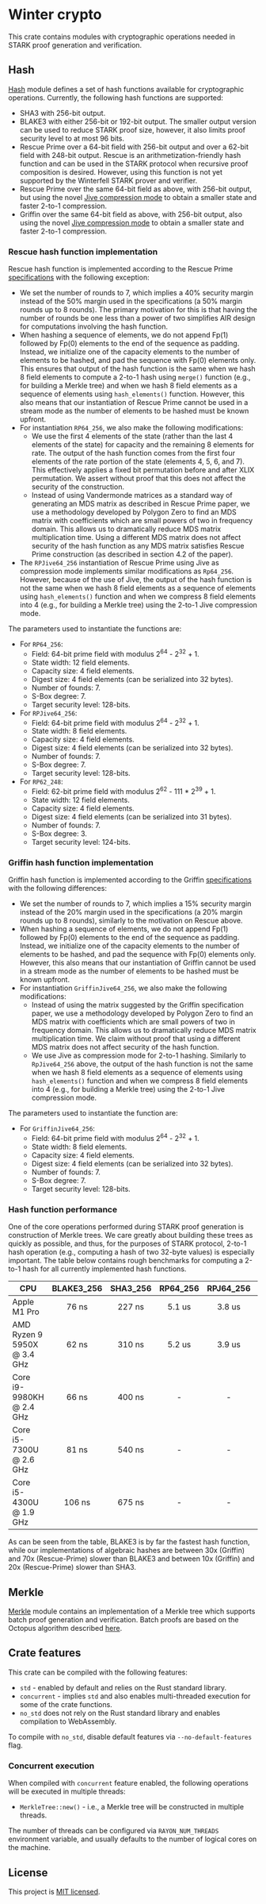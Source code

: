 # Winter crypto
This crate contains modules with cryptographic operations needed in STARK proof generation and verification.

## Hash
[Hash](src/hash) module defines a set of hash functions available for cryptographic operations. Currently, the following hash functions are supported:
 
* SHA3 with 256-bit output.
* BLAKE3 with either 256-bit or 192-bit output. The smaller output version can be used to reduce STARK proof size, however, it also limits proof security level to at most 96 bits.
* Rescue Prime over a 64-bit field with 256-bit output and over a 62-bit field with 248-bit output. Rescue is an arithmetization-friendly hash function and can be used in the STARK protocol when recursive proof composition is desired. However, using this function is not yet supported by the Winterfell STARK prover and verifier.
* Rescue Prime over the same 64-bit field as above, with 256-bit output, but using the novel [Jive compression mode](https://eprint.iacr.org/2022/840.pdf) to obtain a smaller state and faster 2-to-1 compression.
* Griffin over the same 64-bit field as above, with 256-bit output, also using the novel [Jive compression mode](https://eprint.iacr.org/2022/840.pdf) to obtain a smaller state and faster 2-to-1 compression.

### Rescue hash function implementation
Rescue hash function is implemented according to the Rescue Prime [specifications](https://eprint.iacr.org/2020/1143.pdf) with the following exception:
* We set the number of rounds to 7, which implies a 40% security margin instead of the 50% margin used in the specifications (a 50% margin rounds up to 8 rounds). The primary motivation for this is that having the number of rounds be one less than a power of two simplifies AIR design for computations involving the hash function.
* When hashing a sequence of elements, we do not append Fp(1) followed by Fp(0) elements to the end of the sequence as padding. Instead, we initialize one of the capacity elements to the number of elements to be hashed, and pad the sequence with Fp(0) elements only. This ensures that output of the hash function is the same when we hash 8 field elements to compute a 2-to-1 hash using `merge()` function (e.g., for building a Merkle tree) and when we hash 8 field elements as a sequence of elements using `hash_elements()` function. However, this also means that our instantiation of Rescue Prime cannot be used in a stream mode as the number of elements to be hashed must be known upfront.
* For instantiation `RP64_256`, we also make the following modifications:
  - We use the first 4 elements of the state (rather than the last 4 elements of the state) for capacity and the remaining 8 elements for rate. The output of the hash function comes from the first four elements of the rate portion of the state (elements 4, 5, 6, and 7). This effectively applies a fixed bit permutation before and after XLIX permutation. We assert without proof that this does not affect the security of the construction.
  - Instead of using Vandermonde matrices as a standard way of generating an MDS matrix as described in Rescue Prime paper, we use a methodology developed by Polygon Zero to find an MDS matrix with coefficients which are small powers of two in frequency domain. This allows us to dramatically reduce MDS matrix multiplication time. Using a different MDS matrix does not affect security of the hash function as any MDS matrix satisfies Rescue Prime construction (as described in section 4.2 of the paper).
* The `RPJive64_256` instantiation of Rescue Prime using Jive as compression mode implements similar modifications as `Rp64_256`. However, because of the use of Jive, the output of the hash function is not the same when we hash 8 field elements as a sequence of elements using `hash_elements()` function and when we compress 8 field elements into 4 (e.g., for building a Merkle tree) using the 2-to-1 Jive compression mode.

The parameters used to instantiate the functions are:
* For `RP64_256`:
  - Field: 64-bit prime field with modulus 2<sup>64</sup> - 2<sup>32</sup> + 1.
  - State width: 12 field elements.
  - Capacity size: 4 field elements.
  - Digest size: 4 field elements (can be serialized into 32 bytes).
  - Number of founds: 7.
  - S-Box degree: 7.
  - Target security level: 128-bits.
* For `RPJive64_256`:
  - Field: 64-bit prime field with modulus 2<sup>64</sup> - 2<sup>32</sup> + 1.
  - State width: 8 field elements.
  - Capacity size: 4 field elements.
  - Digest size: 4 field elements (can be serialized into 32 bytes).
  - Number of founds: 7.
  - S-Box degree: 7.
  - Target security level: 128-bits.
* For `RP62_248`:
  - Field: 62-bit prime field with modulus 2<sup>62</sup> - 111 * 2<sup>39</sup> + 1.
  - State width: 12 field elements.
  - Capacity size: 4 field elements.
  - Digest size: 4 field elements (can be serialized into 31 bytes).
  - Number of founds: 7.
  - S-Box degree: 3.
  - Target security level: 124-bits.

### Griffin hash function implementation
Griffin hash function is implemented according to the Griffin [specifications](https://eprint.iacr.org/2022/403.pdf) with the following differences:
* We set the number of rounds to 7, which implies a 15% security margin instead of the 20% margin used in the specifications (a 20% margin rounds up to 8 rounds), similarly to the motivation on Rescue above.
* When hashing a sequence of elements, we do not append Fp(1) followed by Fp(0) elements to the end of the sequence as padding. Instead, we initialize one of the capacity elements to the number of elements to be hashed, and pad the sequence with Fp(0) elements only. However, this also means that our instantiation of Griffin cannot be used in a stream mode as the number of elements to be hashed must be known upfront.
* For instantiation `GriffinJive64_256`, we also make the following modifications:
  - Instead of using the matrix suggested by the Griffin specification paper, we use a methodology developed by Polygon Zero to find an MDS matrix with coefficients which are small powers of two in frequency domain. This allows us to dramatically reduce MDS matrix multiplication time. We claim without proof that using a different MDS matrix does not affect security of the hash function.
  - We use Jive as compression mode for 2-to-1 hashing. Similarly to `RpJive64_256` above, the output of the hash function is not the same when we hash 8 field elements as a sequence of elements using `hash_elements()` function and when we compress 8 field elements into 4 (e.g., for building a Merkle tree) using the 2-to-1 Jive compression mode.

The parameters used to instantiate the function are:
* For `GriffinJive64_256`:
  - Field: 64-bit prime field with modulus 2<sup>64</sup> - 2<sup>32</sup> + 1.
  - State width: 8 field elements.
  - Capacity size: 4 field elements.
  - Digest size: 4 field elements (can be serialized into 32 bytes).
  - Number of founds: 7.
  - S-Box degree: 7.
  - Target security level: 128-bits.

### Hash function performance
One of the core operations performed during STARK proof generation is construction of Merkle trees. We care greatly about building these trees as quickly as possible, and thus, for the purposes of STARK protocol, 2-to-1 hash operation (e.g., computing a hash of two 32-byte values) is especially important. The table below contains rough benchmarks for computing a 2-to-1 hash for all currently implemented hash functions.

| CPU                         | BLAKE3_256 | SHA3_256 | RP64_256 | RPJ64_256 | RP62_248 | GriffinJ64_256 |
| --------------------------- | :--------: | :------: | :------: | :-------: | :------: | :------------: |
| Apple M1 Pro                | 76 ns      | 227 ns   | 5.1 us   | 3.8 us    | 7.1 us   | 2.2 us         |
| AMD Ryzen 9 5950X @ 3.4 GHz | 62 ns      | 310 ns   | 5.2 us   | 3.9 us    | 6.9 us   | 1.5 us         |
| Core i9-9980KH @ 2.4 GHz    | 66 ns      | 400 ns   | -        | -         | 6.6 us   | -              |
| Core i5-7300U @ 2.6 GHz     | 81 ns      | 540 ns   | -        | -         | 9.5 us   | -              |
| Core i5-4300U @ 1.9 GHz     | 106 ns     | 675 ns   | -        | -         | 13.9 us  | -              |

As can be seen from the table, BLAKE3 is by far the fastest hash function, while our implementations of algebraic hashes are between 30x (Griffin) and 70x (Rescue-Prime) slower than BLAKE3 and between 10x (Griffin) and 20x (Rescue-Prime) slower than SHA3.

## Merkle
[Merkle](src/merkle) module contains an implementation of a Merkle tree which supports batch proof generation and verification. Batch proofs are based on the Octopus algorithm described [here](https://eprint.iacr.org/2017/933).

## Crate features
This crate can be compiled with the following features:

* `std` - enabled by default and relies on the Rust standard library.
* `concurrent` - implies `std` and also enables multi-threaded execution for some of the crate functions.
* `no_std` does not rely on the Rust standard library and enables compilation to WebAssembly.

To compile with `no_std`, disable default features via `--no-default-features` flag.

### Concurrent execution
When compiled with `concurrent` feature enabled, the following operations will be executed in multiple threads:

* `MerkleTree::new()` - i.e., a Merkle tree will be constructed in multiple threads.

The number of threads can be configured via `RAYON_NUM_THREADS` environment variable, and usually defaults to the number of logical cores on the machine.

License
-------

This project is [MIT licensed](../LICENSE).
